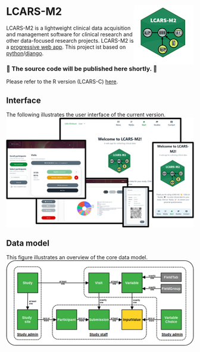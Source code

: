 # LCARS-M2 <img src="man/figures/logo.png" align="right" width=160 height=160 alt="" />
LCARS-M2 is a lightweight clinical data acquisition and management software for clinical research and other data-focused research projects. LCARS-M2 is a [progressive web app](https://en.wikipedia.org/wiki/Progressive_web_app). This project ist based on [python](https://www.python.org/)/[django](https://www.djangoproject.com/).

### 🚀 The source code will be published here shortly. 🚀

Please refer to the R version (LCARS-C) [here](https://github.com/hcstubbe/lcarsc).

## Interface

The following illustrates the user interface of the current version.
<img src="man/figures/user_interface.png" align="center" alt="Overview of the user interface" />

## Data model

This figure illustrates an overview of the core data model.
<img src="man/figures/data_model_overview.png" align="center" alt="Overview of the core data model" />
